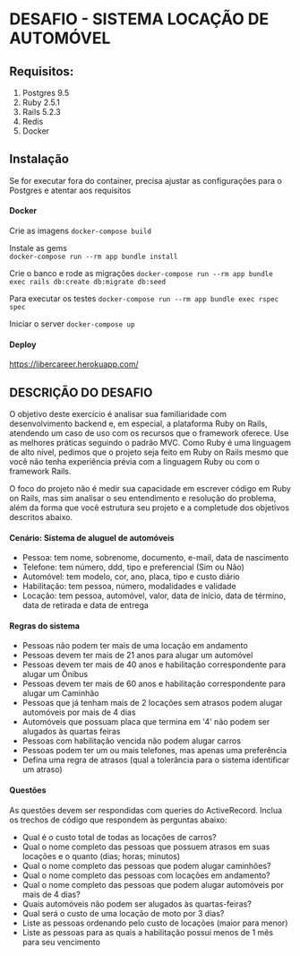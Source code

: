 # DESAFIO - SISTEMA LOCAÇÃO DE AUTOMÓVEL

## Requisitos: 

1. Postgres 9.5
2. Ruby 2.5.1
3. Rails 5.2.3
4. Redis
5. Docker

## Instalação

Se for executar fora do container, precisa ajustar as configurações para o Postgres e atentar aos requisitos

#### Docker

Crie as imagens
`docker-compose build`

Instale as gems  
`docker-compose run --rm app bundle install`

Crie o banco e rode as migrações
`docker-compose run --rm app bundle exec rails db:create db:migrate db:seed`

Para executar os testes
`docker-compose run --rm app bundle exec rspec spec`

Iniciar o server
`docker-compose up`

#### Deploy 

https://libercareer.herokuapp.com/

## DESCRIÇÃO DO DESAFIO 

O objetivo deste exercício é analisar sua familiaridade com desenvolvimento
backend e, em especial, a plataforma Ruby on Rails, atendendo um caso de uso
com os recursos que o framework oferece. Use as melhores práticas seguindo o
padrão MVC. Como Ruby é uma linguagem de alto nível, pedimos que o projeto
seja feito em Ruby on Rails mesmo que você não tenha experiência prévia com
a linguagem Ruby ou com o framework Rails.

O foco do projeto não é medir sua capacidade em escrever código em Ruby on
Rails, mas sim analisar o seu entendimento e resolução do problema, além da
forma que você estrutura seu projeto e a completude dos objetivos descritos
abaixo.

#### Cenário: Sistema de aluguel de automóveis

* Pessoa: tem nome, sobrenome, documento, e-mail, data de nascimento
* Telefone: tem número, ddd, tipo e preferencial (Sim ou Não)
* Automóvel: tem modelo, cor, ano, placa, tipo e custo diário
* Habilitação: tem pessoa, número, modalidades e validade
* Locação: tem pessoa, automóvel, valor, data de início, data de término, data de retirada e data de entrega

#### Regras do sistema

* Pessoas não podem ter mais de uma locação em andamento
* Pessoas devem ter mais de 21 anos para alugar um automóvel
* Pessoas devem ter mais de 40 anos e habilitação correspondente para alugar um Ônibus
* Pessoas devem ter mais de 60 anos e habilitação correspondente para alugar um Caminhão
* Pessoas que já tenham mais de 2 locações sem atrasos podem alugar automóveis por mais de 4 dias
* Automóveis que possuam placa que termina em '4' não podem ser alugados às quartas feiras
* Pessoas com habilitação vencida não podem alugar carros
* Pessoas podem ter um ou mais telefones, mas apenas uma preferência
* Defina uma regra de atrasos (qual a tolerância para o sistema identificar um atraso)

#### Questões

As questões devem ser respondidas com queries do ActiveRecord. Inclua os trechos de código que respondem às perguntas abaixo:

* Qual é o custo total de todas as locações de carros?
* Qual o nome completo das pessoas que possuem atrasos em suas locações e o quanto (dias; horas; minutos)
* Qual o nome completo das pessoas que podem alugar caminhões?
* Qual o nome completo das pessoas com locações em andamento?
* Qual o nome completo das pessoas que podem alugar automóveis por mais de 4 dias?
* Quais automóveis não podem ser alugados às quartas-feiras?
* Qual será o custo de uma locação de moto por 3 dias?
* Liste as pessoas ordenando pelo custo de locações (maior para menor)
* Liste as pessoas para as quais a habilitação possui menos de 1 mês para seu vencimento
